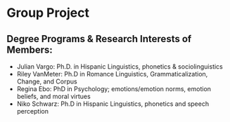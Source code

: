 # Group Project

## Degree Programs & Research Interests of Members:
- Julian Vargo: Ph.D. in Hispanic Linguistics, phonetics & sociolinguistics
- Riley VanMeter: Ph.D in Romance Linguistics, Grammaticalization, Change, and Corpus
- Regina Ebo: PhD in Psychology; emotions/emotion norms, emotion beliefs, and moral virtues
- Niko Schwarz: Ph.D in Hispanic Linguistics, phonetics and speech perception


